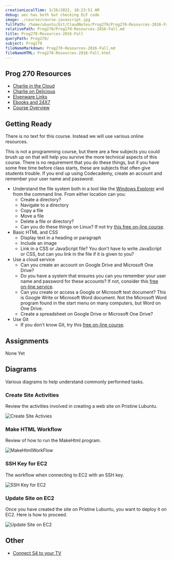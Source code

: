 ```yaml
---
creationLocalTime: 3/26/2022, 10:23:51 AM
debug: aec has both but checking ELF code
image: ./course/course-javascript.jpg
fullPath: /home/ubuntu/Git/CloudNotes/Prog270/Prog270-Resources-2016-Fall.md
relativePath: Prog270/Prog270-Resources-2016-Fall.md
title: Prog270-Resources-2016-Fall
queryPath: Prog270/
subject: Prog270
fileNameMarkdown: Prog270-Resources-2016-Fall.md
fileNameHTML: Prog270-Resources-2016-Fall.html
---
```



<!-- toc -->
<!-- tocstop -->

## Prog 270 Resources

- [Charlie in the Cloud](http://bit.ly/V5g8wF)
- [Charlie on Delicious](https://delicious.com/charliecalvert)
- [Elvenware Links](http://elvenware.com/charlie/links.html)
- [Ebooks and 24X7](http://www.bellevuecollege.edu/lmc/catalogs.html)
- [Course Overview][overview]

## Getting Ready

There is no text for this course. Instead we will use various online resources.

This is not a programming course, but there are a few subjects you could brush up on that will help you survive the more technical aspects of this course. There is no requirement that you do these things, but if you have some free time before class starts, these are subjects that often give students trouble. If you end up using Codecademy, create an account and remember your user name and password:

- Understand the file system both in a tool like the [Windows Explorer][mswe] and from the command line. From either location can you:
  - Create a directory?
  - Navigate to a directory
  - Copy a file
  - Move a file
  - Delete a file or directory?
  - Can you do these things on Linux? If not try [this free on-line course](https://www.codecademy.com/learn/learn-the-command-line).
- Basic HTML and CSS
  - Display text in a heading or paragraph
  - Include an image
  - Link in a CSS or JavaScript file? You don't have to write JavaScript or CSS, but can you link in the file if it is given to you?
- Use a cloud service
  - Can you create an account on Google Drive and Microsoft One Drive?
  - Do you have a system that ensures you can you remember your user name and password for these accounts? If not, consider this [free on-line service](https://lastpass.com/).
  - Can you create or access a Google or Microsoft text document? This is Google Write or Microsoft Word document. Not the Microsoft Word program found in the start menu on many computers, but Word on One Drive.
  - Create a spreadsheet on Google Drive or Microsoft One Drive?
- Use Git
  - If you don't know Git, try this [free on-line course](https://www.codecademy.com/learn/learn-git).

[mswe]:https://www.microsoft.com/resources/documentation/windows/xp/all/proddocs/en-us/app_win_explorer.mspx?mfr=true

## Assignments

None Yet

## Diagrams

Various diagrams to help understand commonly performed tasks.

### Create Site Activities

Review the activities involved in creating a web site on Pristine Lubuntu.

![Create Site Activies](https://s3.amazonaws.com/bucket01.elvenware.com/images/create-web-site-activities.png)

### Make HTML Workflow

Review of how to run the MakeHtml program.

![MakeHtmlWorkFlow](https://s3.amazonaws.com/bucket01.elvenware.com/images/make-html-work-flow.png)

### SSH Key for EC2

The workflow when connecting to EC2 with an SSH key.

![SSH Key for EC2](https://s3.amazonaws.com/bucket01.elvenware.com/images/ssh-key-for-ec2.png)

### Update Site on EC2

Once you have created the site on Pristine Lubuntu, you want to deploy it on EC2. Here is how to proceed.

![Update Site on EC2](https://s3.amazonaws.com/bucket01.elvenware.com/images/update-site-on-ec2.png)

Other
-----

- [Connect S4 to your TV](<http://www.pcmag.com/article2/0,2817,2420138,00.asp>)

[overview]: https://docs.google.com/presentation/d/1TVTCMZdE4K10kWc0rv9u-JpaPLI_8zpGUQrmXTGpZJ0/edit?usp=sharing
